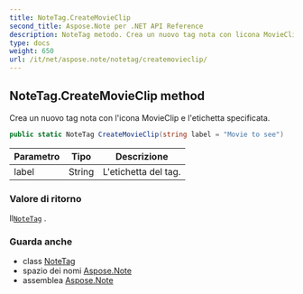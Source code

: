 ```yaml
---
title: NoteTag.CreateMovieClip
second_title: Aspose.Note per .NET API Reference
description: NoteTag metodo. Crea un nuovo tag nota con licona MovieClip e letichetta specificata.
type: docs
weight: 650
url: /it/net/aspose.note/notetag/createmovieclip/
---
```

## NoteTag.CreateMovieClip method

Crea un nuovo tag nota con l'icona MovieClip e l'etichetta specificata.

```csharp
public static NoteTag CreateMovieClip(string label = "Movie to see")
```

| Parametro | Tipo | Descrizione |
| --- | --- | --- |
| label | String | L'etichetta del tag. |

### Valore di ritorno

Il[`NoteTag`](../) .

### Guarda anche

* class [NoteTag](../)
* spazio dei nomi [Aspose.Note](../../notetag/)
* assemblea [Aspose.Note](../../../)


